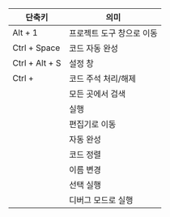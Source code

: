 
| 단축키            | 의미             |
| -------------- | -------------- |
| Alt + 1        | 프로젝트 도구 창으로 이동 |
| Ctrl + Space   | 코드 자동 완성       |
| Ctrl + Alt + S | 설정 창           |
| Ctrl +         | 코드 주석 처리/해제    |
|                | 모든 곳에서 검색      |
|                | 실행             |
|                | 편집기로 이동        |
|                | 자동 완성          |
|                | 코드 정렬          |
|                | 이름 변경          |
|                | 선택 실행          |
|                | 디버그 모드로 실행     |
